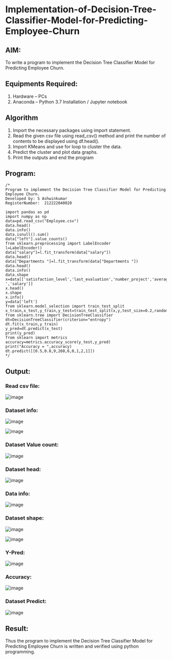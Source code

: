 # Implementation-of-Decision-Tree-Classifier-Model-for-Predicting-Employee-Churn

## AIM:
To write a program to implement the Decision Tree Classifier Model for Predicting Employee Churn.

## Equipments Required:
1. Hardware – PCs
2. Anaconda – Python 3.7 Installation / Jupyter notebook

## Algorithm

1. Import the necessary packages using import statement.
2. Read the given csv file using read_csv() method and print the number of contents to be displayed using df.head().
3. Import KMeans and use for loop to cluster the data.
4. Predict the cluster and plot data graphs.
5. Print the outputs and end the program

## Program:
```
/*
Program to implement the Decision Tree Classifier Model for Predicting Employee Churn.
Developed by: S Ashwinkumar
RegisterNumber:  212222040020

import pandas as pd
import numpy as np
data=pd.read_csv("Employee.csv")
data.head()
data.info()
data.isnull().sum()
data["left"].value_counts()
from sklearn.preprocessing import LabelEncoder
l=LabelEncoder()
data["salary"]=l.fit_transform(data["salary"])
data.head()
data["Departments "]=l.fit_transform(data["Departments "])
data.head()
data.info()
data.shape
x=data[['satisfaction_level','last_evaluation','number_project','average_montly_hours','time_spend_company','Work_accident','promotion_last_5years','Departments ','salary']]
x.head()
x.shape
x.info()
y=data['left']
from sklearn.model_selection import train_test_split
x_train,x_test,y_train,y_test=train_test_split(x,y,test_size=0.2,random_state=100)
from sklearn.tree import DecisionTreeClassifier
dt=DecisionTreeClassifier(criterion="entropy")
dt.fit(x_train,y_train)
y_pred=dt.predict(x_test)
print(y_pred)
from sklearn import metrics
accuracy=metrics.accuracy_score(y_test,y_pred)
print("Accuracy = ",accuracy)
dt.predict([[0.5,0.8,9,260,6,0,1,2,1]])
*/
```

## Output:

### Read csv file:

![image](https://github.com/shalinikannan23/Implementation-of-Decision-Tree-Classifier-Model-for-Predicting-Employee-Churn/assets/118656529/60fbf767-4631-44d5-9926-2c24d3b628e2)

### Dataset info:

![image](https://github.com/shalinikannan23/Implementation-of-Decision-Tree-Classifier-Model-for-Predicting-Employee-Churn/assets/118656529/c883f44b-7db1-4085-bd21-7fe0e5cf985d)

![image](https://github.com/shalinikannan23/Implementation-of-Decision-Tree-Classifier-Model-for-Predicting-Employee-Churn/assets/118656529/818d29c1-0319-4ad5-85bf-42e6b8ad4488)

### Dataset Value count:

![image](https://github.com/shalinikannan23/Implementation-of-Decision-Tree-Classifier-Model-for-Predicting-Employee-Churn/assets/118656529/79d18e09-70f9-470f-90d4-53c6a825af93)

### Dataset head:

![image](https://github.com/shalinikannan23/Implementation-of-Decision-Tree-Classifier-Model-for-Predicting-Employee-Churn/assets/118656529/65a4703e-2083-45ec-81f4-463a1a302574)

### Data info:

![image](https://github.com/shalinikannan23/Implementation-of-Decision-Tree-Classifier-Model-for-Predicting-Employee-Churn/assets/118656529/0374428c-44d8-4a2c-a72a-6b3f2d820604)

### Dataset shape:

![image](https://github.com/shalinikannan23/Implementation-of-Decision-Tree-Classifier-Model-for-Predicting-Employee-Churn/assets/118656529/24970a9c-945c-4e0f-aeb2-fbdd4f82a8ee)

![image](https://github.com/shalinikannan23/Implementation-of-Decision-Tree-Classifier-Model-for-Predicting-Employee-Churn/assets/118656529/105592b3-78be-48dc-a29a-65f26ce957e5)

### Y-Pred:

![image](https://github.com/shalinikannan23/Implementation-of-Decision-Tree-Classifier-Model-for-Predicting-Employee-Churn/assets/118656529/417f3652-06e2-4fa6-9d79-16dd29a2cec1)

### Accuracy:

![image](https://github.com/shalinikannan23/Implementation-of-Decision-Tree-Classifier-Model-for-Predicting-Employee-Churn/assets/118656529/bedddd9e-cb40-4b59-9257-26e0afc28ae7)

### Dataset Predict:

![image](https://github.com/shalinikannan23/Implementation-of-Decision-Tree-Classifier-Model-for-Predicting-Employee-Churn/assets/118656529/a6d636e5-3a36-4016-b04b-b7a38512cae0)


## Result:
Thus the program to implement the  Decision Tree Classifier Model for Predicting Employee Churn is written and verified using python programming.
